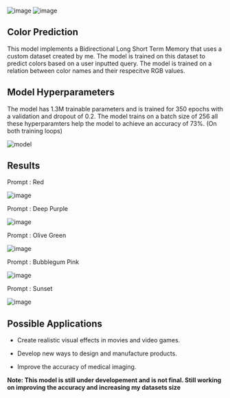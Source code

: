 ![image](https://img.shields.io/badge/Keras-FF0000?style=for-the-badge&logo=keras&logoColor=white)
![image](https://img.shields.io/badge/TensorFlow-FF6F00?style=for-the-badge&logo=tensorflow&logoColor=white)


**Color Prediction**
--------------------------------------------

This model implements a Bidirectional Long Short Term Memory that uses a custom dataset created by me. The model is trained on this dataset to predict colors based on a user inputted query. The model is trained on a relation between color names and their respecitve RGB values.


**Model Hyperparameters**
------------------------------------

The model has 1.3M trainable parameters and is trained for 350 epochs with a validation and dropout of 0.2. The model trains on a batch size of 256 all these hyperparamters help the model to achieve an accuracy of 73%. (On both training loops)

![model](https://github.com/chungimungi/Color-prediction/assets/90822297/4e559504-46e2-46cb-97d7-cb7592a7fbe4)



**Results**
-------------------------------------------------

Prompt : Red

![image](https://github.com/chungimungi/Color-prediction/assets/90822297/db4786e9-3df1-47aa-aec0-a0e5c824eea6)

Prompt : Deep Purple

![image](https://github.com/chungimungi/Color-prediction/assets/90822297/f07f8164-c78f-493d-985d-da07a8e531fa)

Prompt : Olive Green

![image](https://github.com/chungimungi/Color-prediction/assets/90822297/8ff6e3e4-6baa-4947-a0f3-99b3f8f1b9d5)

Prompt : Bubblegum Pink

![image](https://github.com/chungimungi/Color-prediction/assets/90822297/c979e3bd-fd76-4526-a366-ac7e55625268)

Prompt : Sunset

![image](https://github.com/chungimungi/Color-prediction/assets/90822297/dce49b90-4014-422b-b5e0-3276b72a4047)

**Possible Applications**
-------------------------------------
* Create realistic visual effects in movies and video games.

* Develop new ways to design and manufacture products.

* Improve the accuracy of medical imaging.



**Note: This model is still under developement and is not final. Still working on improving the accuracy and increasing my datasets size**
